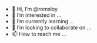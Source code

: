 - 👋 Hi, I’m @romsloy
- 👀 I’m interested in ...
- 🌱 I’m currently learning ...
- 💞️ I’m looking to collaborate on ...
- 📫 How to reach me ...

<!---
romsloy/romsloy is a ✨ special ✨ repository because its `README.md` (this file) appears on your GitHub profile.
You can click the Preview link to take a look at your changes.
--->
